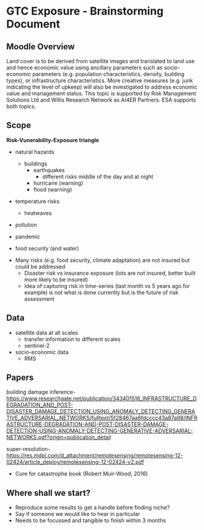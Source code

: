# GTC Exposure - Brainstorming Document

## Moodle Overview

Land cover is to be derived from satellite images and translated to land use and hence economic value using ancillary parameters such as socio-economic parameters (e.g. population characteristics, density, building types), or infrastructure characteristics. More creative measures (e.g. junk indicating the level of upkeep) will also be investigated to address economic value and management status. This topic is supported by Risk Management Solutions Ltd and Willis Research Network as AI4ER Partners. ESA supports both topics.

## Scope

**Risk-Vunerability-Exposure triangle**

- natural hazards
  - buildings
    - earthquakes
      - different risks middle of the day and at night
    - hurricane (warning)
    - flood (warning)
  
- temperature risks
  - heatwaves
- pollution

- pandemic

- food security (and water)

* Many risks (e.g. food security, climate adaptation) are not insured but could be addressed
   * Disaster risk vs insurance exposure (lots are not insured, better built more likely to be insured)
   * Idea of capturing risk in time-series (last month vs 5 years ago for example) is not what is done currently but is the future of risk assessment


## Data

- satellite data at all scales
  - transfer information to different scales
  - sentinel-2
- socio-economic data
   - RMS


## Papers

building damage inference- https://www.researchgate.net/publication/343401516_INFRASTRUCTURE_DEGRADATION_AND_POST-DISASTER_DAMAGE_DETECTION_USING_ANOMALY_DETECTING_GENERATIVE_ADVERSARIAL_NETWORKS/fulltext/5f28467aa6fdcccc43a87a98/INFRASTRUCTURE-DEGRADATION-AND-POST-DISASTER-DAMAGE-DETECTION-USING-ANOMALY-DETECTING-GENERATIVE-ADVERSARIAL-NETWORKS.pdf?origin=publication_detail

super-resolution- https://res.mdpi.com/d_attachment/remotesensing/remotesensing-12-02424/article_deploy/remotesensing-12-02424-v2.pdf

* Cure for catastrophe book (Robert Muir-Wood, 2016)

## Where shall we start?
* Reproduce some results to get a handle before finding niche?
* Say if someone we would like to hear in particular
* Needs to be focussed and tangible to finish within 3 months

